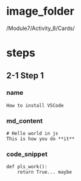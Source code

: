 # image_folder
/Module7/Activity_8/Cards/

# steps

## 2-1 Step 1

### name
```
How to install VSCode     
```

### md_content
```
# Hello world in js
This is how you do **it**
```

### code_snippet
```
def pls_work():
    return True... maybe
```
